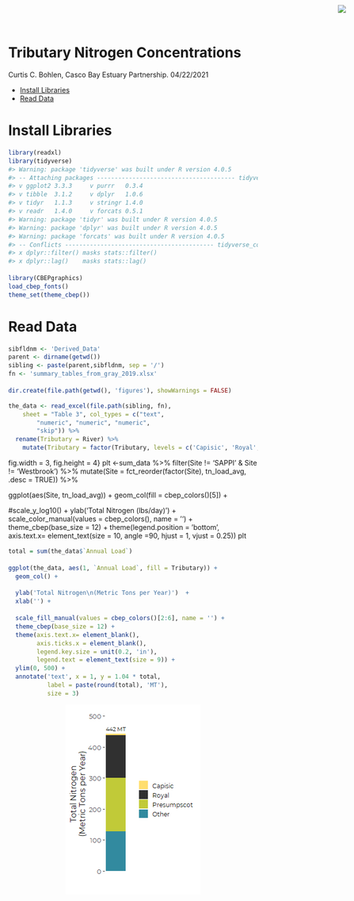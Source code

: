Tributary Nitrogen Concentrations
================
Curtis C. Bohlen, Casco Bay Estuary Partnership.
04/22/2021

-   [Install Libraries](#install-libraries)
-   [Read Data](#read-data)

<img
    src="https://www.cascobayestuary.org/wp-content/uploads/2014/04/logo_sm.jpg"
    style="position:absolute;top:10px;right:50px;" />

# Install Libraries

``` r
library(readxl)
library(tidyverse)
#> Warning: package 'tidyverse' was built under R version 4.0.5
#> -- Attaching packages --------------------------------------- tidyverse 1.3.1 --
#> v ggplot2 3.3.3     v purrr   0.3.4
#> v tibble  3.1.2     v dplyr   1.0.6
#> v tidyr   1.1.3     v stringr 1.4.0
#> v readr   1.4.0     v forcats 0.5.1
#> Warning: package 'tidyr' was built under R version 4.0.5
#> Warning: package 'dplyr' was built under R version 4.0.5
#> Warning: package 'forcats' was built under R version 4.0.5
#> -- Conflicts ------------------------------------------ tidyverse_conflicts() --
#> x dplyr::filter() masks stats::filter()
#> x dplyr::lag()    masks stats::lag()

library(CBEPgraphics)
load_cbep_fonts()
theme_set(theme_cbep())
```

# Read Data

``` r
sibfldnm <- 'Derived_Data'
parent <- dirname(getwd())
sibling <- paste(parent,sibfldnm, sep = '/')
fn <- 'summary_tables_from_gray_2019.xlsx'

dir.create(file.path(getwd(), 'figures'), showWarnings = FALSE)
```

``` r
the_data <- read_excel(file.path(sibling, fn), 
    sheet = "Table 3", col_types = c("text", 
        "numeric", "numeric", "numeric", 
        "skip")) %>%
  rename(Tributary = River) %>%
    mutate(Tributary = factor(Tributary, levels = c('Capisic', 'Royal', 'Presumpscot', "Other")))
```

fig.width = 3, fig.height = 4} plt &lt;-sum\_data %&gt;% filter(Site !=
‘SAPPI’ & Site != ‘Westbrook’) %&gt;% mutate(Site =
fct\_reorder(factor(Site), tn\_load\_avg, .desc = TRUE)) %&gt;%

ggplot(aes(Site, tn\_load\_avg)) + geom\_col(fill = cbep\_colors()\[5\])
+

\#scale\_y\_log10() + ylab(‘Total Nitrogen (lbs/day)’) +
scale\_color\_manual(values = cbep\_colors(), name = ’‘) +
theme\_cbep(base\_size = 12) + theme(legend.position = ’bottom’,
axis.text.x= element\_text(size = 10, angle =90, hjust = 1, vjust =
0.25)) plt

``` r
total = sum(the_data$`Annual Load`)

ggplot(the_data, aes(1, `Annual Load`, fill = Tributary)) +
  geom_col() +
  
  ylab('Total Nitrogen\n(Metric Tons per Year)')  +
  xlab('') +
  
  scale_fill_manual(values = cbep_colors()[2:6], name = '') +
  theme_cbep(base_size = 12) +
  theme(axis.text.x= element_blank(),
        axis.ticks.x = element_blank(),
        legend.key.size = unit(0.2, 'in'),
        legend.text = element_text(size = 9)) +
  ylim(0, 500) +
  annotate('text', x = 1, y = 1.04 * total, 
           label = paste(round(total), 'MT'), 
           size = 3)
```

<img src="Casco_Tributary_Loading_Graphic_files/figure-gfm/unnamed-chunk-1-1.png" style="display: block; margin: auto;" />

